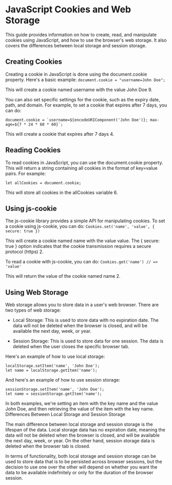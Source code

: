# JavaScript Cookies and Web Storage

This guide provides information on how to create, read, and manipulate cookies using JavaScript, and how to use the browser's web storage. It also covers the differences between local storage and session storage.

## Creating Cookies

Creating a cookie in JavaScript is done using the document.cookie property. Here's a basic example:
```document.cookie = "username=John Doe";```

This will create a cookie named username with the value John Doe 9.

You can also set specific settings for the cookie, such as the expiry date, path, and domain. For example, to set a cookie that expires after 7 days, you can do:

```document.cookie = `username=${encodeURIComponent('John Doe')}; max-age=${7 * 24 * 60 * 60}`;```

This will create a cookie that expires after 7 days 4.

## Reading Cookies

To read cookies in JavaScript, you can use the document.cookie property. This will return a string containing all cookies in the format of key=value pairs. For example:

```let allCookies = document.cookie;```

This will store all cookies in the allCookies variable 6.

## Using js-cookie

The js-cookie library provides a simple API for manipulating cookies. To set a cookie using js-cookie, you can do:
```Cookies.set('name', 'value', { secure: true })```

This will create a cookie named name with the value value. The { secure: true } option indicates that the cookie transmission requires a secure protocol (https) 2.

To read a cookie with js-cookie, you can do:
```Cookies.get('name') // => 'value'```

This will return the value of the cookie named name 2.

## Using Web Storage

Web storage allows you to store data in a user's web browser. There are two types of web storage:

  * Local Storage: This is used to store data with no expiration date. The data will not be deleted when the browser is closed, and will be available the next day, week, or year.

  * Session Storage: This is used to store data for one session. The data is deleted when the user closes the specific browser tab.

Here's an example of how to use local storage:
```
localStorage.setItem('name', 'John Doe');
let name = localStorage.getItem('name');
```

And here's an example of how to use session storage:
```
sessionStorage.setItem('name', 'John Doe');
let name = sessionStorage.getItem('name');
```

In both examples, we're setting an item with the key name and the value John Doe, and then retrieving the value of the item with the key name.
Differences Between Local Storage and Session Storage

The main difference between local storage and session storage is the lifespan of the data. Local storage data has no expiration date, meaning the data will not be deleted when the browser is closed, and will be available the next day, week, or year. On the other hand, session storage data is deleted when the browser tab is closed.

In terms of functionality, both local storage and session storage can be used to store data that is to be persisted across browser sessions, but the decision to use one over the other will depend on whether you want the data to be available indefinitely or only for the duration of the browser session.